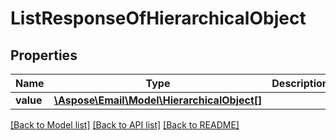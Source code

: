 # ListResponseOfHierarchicalObject

## Properties
Name | Type | Description | Notes
------------ | ------------- | ------------- | -------------
**value** | [**\Aspose\Email\Model\HierarchicalObject[]**](HierarchicalObject.md) |  | [optional] 



[[Back to Model list]](README.md#documentation-for-models) [[Back to API list]](README.md#documentation-for-api-endpoints) [[Back to README]](README.md)


